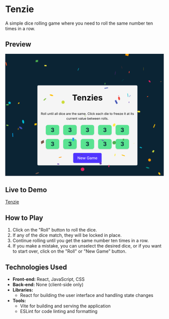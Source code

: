 # Tenzie

A simple dice rolling game where you need to roll the same number ten times in a row.

## Preview

![Preview](./preview.png)

## Live to Demo

[Tenzie](https://tenzie-dani-camp.netlify.app/)

## How to Play

1. Click on the "Roll" button to roll the dice.
2. If any of the dice match, they will be locked in place.
3. Continue rolling until you get the same number ten times in a row.
4. If you make a mistake, you can unselect the desired dice, or if you want to start over, click on the "Roll" or "New Game" button.

## Technologies Used

* **Front-end:** React, JavaScript, CSS
* **Back-end:** None (client-side only)
* **Libraries:**
	+ React for building the user interface and handling state changes
* **Tools:**
	+ Vite for building and serving the application
	+ ESLint for code linting and formatting
